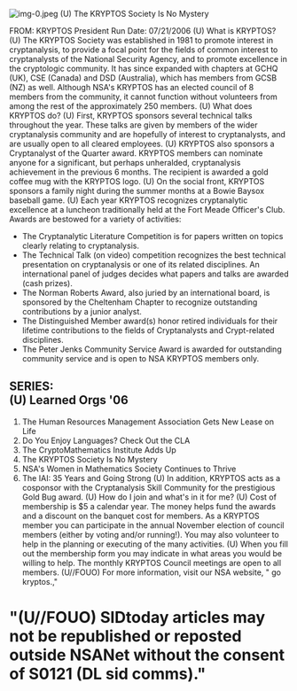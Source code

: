 ![img-0.jpeg](img-0.jpeg)
(U) The KRYPTOS Society Is No Mystery

FROM:
KRYPTOS President
Run Date: 07/21/2006
(U) What is KRYPTOS?
(U) The KRYPTOS Society was established in 1981 to promote interest in cryptanalysis, to provide a focal point for the fields of common interest to cryptanalysts of the National Security Agency, and to promote excellence in the cryptologic community. It has since expanded with chapters at GCHQ (UK), CSE (Canada) and DSD (Australia), which has members from GCSB (NZ) as well. Although NSA's KRYPTOS has an elected council of 8 members from the community, it cannot function without volunteers from among the rest of the approximately 250 members.
(U) What does KRYPTOS do?
(U) First, KRYPTOS sponsors several technical talks throughout the year. These talks are given by members of the wider cryptanalysis community and are hopefully of interest to cryptanalysts, and are usually open to all cleared employees.
(U) KRYPTOS also sponsors a Cryptanalyst of the Quarter award. KRYPTOS members can nominate anyone for a significant, but perhaps unheralded, cryptanalysis achievement in the previous 6 months. The recipient is awarded a gold coffee mug with the KRYPTOS logo.
(U) On the social front, KRYPTOS sponsors a family night during the summer months at a Bowie Baysox baseball game.
(U) Each year KRYPTOS recognizes cryptanalytic excellence at a luncheon traditionally held at the Fort Meade Officer's Club.
Awards are bestowed for a variety of activities:

- The Cryptanalytic Literature Competition is for papers written on topics clearly relating to cryptanalysis.
- The Technical Talk (on video) competition recognizes the best technical presentation on cryptanalysis or one of its related disciplines. An international panel of judges decides what papers and talks are awarded (cash prizes).
- The Norman Roberts Award, also juried by an international board, is sponsored by the Cheltenham Chapter to recognize outstanding contributions by a junior analyst.
- The Distinguished Member award(s) honor retired individuals for their lifetime contributions to the fields of Cryptanalysts and Crypt-related disciplines.
- The Peter Jenks Community Service Award is awarded for outstanding community service and is open to NSA KRYPTOS members only.


## SERIES: <br> (U) Learned Orgs '06

1. The Human Resources Management Association Gets New Lease on Life
2. Do You Enjoy Languages? Check Out the CLA
3. The CryptoMathematics Institute Adds Up
4. The KRYPTOS Society Is No Mystery
5. NSA's Women in Mathematics Society Continues to Thrive
6. The IAI: 35 Years and Going Strong
(U) In addition, KRYPTOS acts as a cosponsor with the Cryptanalysis Skill Community for the prestigious Gold Bug award.
(U) How do I join and what's in it for me?
(U) Cost of membership is $\$ 5$ a calendar year. The money helps fund the awards and a discount on the banquet cost for members. As a KRYPTOS member you can participate in the annual November election of council members (either by voting and/or running!). You may also volunteer to help in the planning or executing of the many activities.
(U) When you fill out the membership form you may indicate in what areas you would be willing to help. The monthly KRYPTOS Council meetings are open to all members.
(U//FOUO) For more information, visit our NSA website, " go kryptos.,"

# "(U//FOUO) SIDtoday articles may not be republished or reposted outside NSANet without the consent of S0121 (DL sid comms)."

